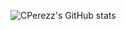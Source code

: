 ![CPerezz's GitHub stats](https://github-readme-stats.vercel.app/api?username=CPerezz&count_private=true&show_icons=true&theme=tokyonight)

